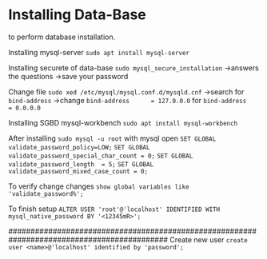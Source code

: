 # Installing Data-Base 

to perform database installation.

Installing mysql-server
`sudo apt install mysql-server`

Installing securete of data-base
`sudo mysql_secure_installation`
  ->answers the questions
  ->save your password
  
  Change file
  `sudo xed /etc/mysql/mysql.conf.d/mysqld.cnf`
    ->search for `bind-address`
    ->change `bind-address		= 127.0.0.0` for `bind-address		= 0.0.0.0`
 
 Installing SGBD mysql-workbench
`sudo apt install mysql-workbench`

After installing
`sudo mysql -u root`
with mysql open
`SET GLOBAL validate_password_policy=LOW;`
`SET GLOBAL validate_password_special_char_count = 0;`
`SET GLOBAL validate_password_length  = 5;`
`SET GLOBAL validate_password_mixed_case_count = 0;`

To verify change changes
`show global variables like 'validate_password%';`

To finish setup
`ALTER USER 'root'@'localhost' IDENTIFIED WITH mysql_native_password BY '<12345mR>';`

############################################################################################
Create new user
`create user <name>@'localhost' identified by 'password';`
